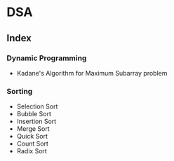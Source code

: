 # DSA
## Index
### Dynamic Programming
* Kadane's Algorithm for Maximum Subarray problem
### Sorting
* Selection Sort
* Bubble Sort
* Insertion Sort
* Merge Sort
* Quick Sort
* Count Sort
* Radix Sort
